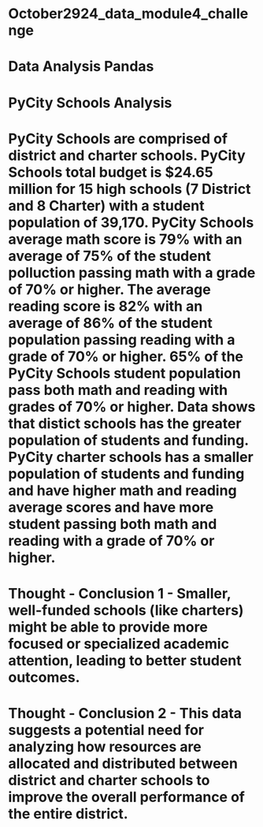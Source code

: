 # October2924_data_module4_challenge
# Data Analysis Pandas
# PyCity Schools Analysis
# PyCity Schools are comprised of district and charter schools. PyCity Schools total budget is $24.65 million for 15 high schools (7 District and 8 Charter) with a student population of 39,170. PyCity Schools average math score is 79% with an average of 75% of the student polluction passing math with a grade of 70% or higher. The average reading score is 82% with an average of 86% of the student population passing reading with a grade of 70% or higher. 65% of the PyCity Schools student population pass both math and reading with grades of 70% or higher. Data shows that distict schools has the greater population of students and funding. PyCity charter schools has a smaller population of students and funding and have higher math and reading average scores and have more student passing both math and reading with a grade of 70% or higher.

# Thought - Conclusion 1 - Smaller, well-funded schools (like charters) might be able to provide more focused or specialized academic attention, leading to better student outcomes.

# Thought - Conclusion 2 - This data suggests a potential need for analyzing how resources are allocated and distributed between district and charter schools to improve the overall performance of the entire district.